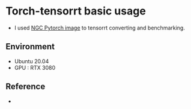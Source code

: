 # Torch-tensorrt basic usage
- I used [NGC Pytorch image](https://catalog.ngc.nvidia.com/orgs/nvidia/containers/pytorch) to tensorrt converting and benchmarking.

## Environment
- Ubuntu 20.04
- GPU : RTX 3080

## Reference
- 